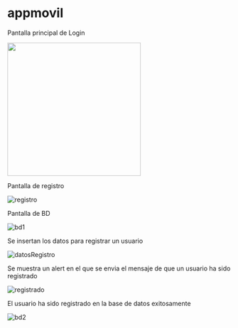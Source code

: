 # appmovil

Pantalla principal de Login

<img src="https://user-images.githubusercontent.com/61418460/78951132-a16a4200-7a96-11ea-89b5-109f6a2c95ce.png" width="300">

Pantalla de registro

![registro](https://user-images.githubusercontent.com/61418460/78951416-bc898180-7a97-11ea-9a72-b45ae7c1444f.jpg)

Pantalla de BD 

![bd1](https://user-images.githubusercontent.com/61418460/78951791-f3ac6280-7a98-11ea-91ce-532c43d5e566.jpg)

Se insertan los datos para registrar un usuario

![datosRegistro](https://user-images.githubusercontent.com/61418460/78951862-353d0d80-7a99-11ea-860e-c6342746cc00.jpg)

Se muestra un alert en el que se envia el mensaje de que un usuario ha sido registrado

![registrado](https://user-images.githubusercontent.com/61418460/78951883-3f5f0c00-7a99-11ea-97f1-b015536f6800.jpg)

El usuario ha sido registrado en la base de datos exitosamente

![bd2](https://user-images.githubusercontent.com/61418460/78951896-4e45be80-7a99-11ea-9902-dff6a01fcc4d.jpg)
